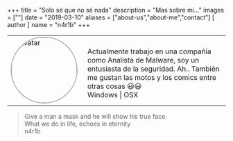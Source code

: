 +++
title = "Solo sé que no sé nada"
description = "Mas sobre mi..."
images = [""]
date = "2019-03-10"
aliases = ["about-us","about-me","contact"]
[ author ]
  name = "n4r1b"
+++

<table border="0">
 <tr>
    <td><img src="/images/avatar.jpg" style="border: 2px solid #a9a9b3; width:150px; border-radius: 50%" alt="Avatar"></td>
    <td style="width: 450px;padding-left: 15px;padding-top: 15px;">
        Actualmente trabajo en una compañía como Analista de Malware, soy un entusiasta de la seguridad. Ah.. También me gustan las motos y los comics entre otras cosas 😃😃<br/>
        Windows | OSX
    </td>
 </tr>
</table>

> Give a man a mask and he will show his true face.<br/> What we do in life, echoes in eternity<br/>n4r1b